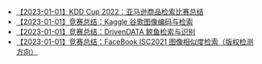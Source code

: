 - [【2023-01-01】KDD Cup 2022：亚马逊商品检索比赛总结](https://mp.weixin.qq.com/s?__biz=MzIwNDA5NDYzNA==&mid=2247499547&idx=1&sn=9d113df3be40b9953871dfbbdf417f94&chksm=96c7d2dea1b05bc866a3338f7b3c4c834793c8f11219128d02856877dd86a68731df0a56819b&scene=21#wechat_redirect)
- [【2023-01-01】竞赛总结：Kaggle 谷歌图像编码与检索](https://mp.weixin.qq.com/s?__biz=MzIwNDA5NDYzNA==&mid=2247499928&idx=1&sn=b6dfe8e72d19004fc620962fea2a95d1&chksm=96c7ed5da1b0644b4e621df293e39349731ea53be42c2c9c50ed59a2a503dd4d6061da269e74&scene=21#wechat_redirect)
- [【2023-01-01】竞赛总结：DrivenDATA 鲸鱼检索与识别](https://mp.weixin.qq.com/s?__biz=MzIwNDA5NDYzNA==&mid=2247499888&idx=1&sn=7ee2ae5e160d188346c56e0ab0bccbe4&chksm=96c7edb5a1b064a360fac3e08eefb9f963ebee75f9c7083aaca7dfa0c979f4df6f02b930d43f&scene=21#wechat_redirect)
- [【2023-01-01】竞赛总结：FaceBook ISC2021 图像相似度检索（版权检测方向）](https://mp.weixin.qq.com/s?__biz=MzIwNDA5NDYzNA==&mid=2247498048&idx=1&sn=c11b922bfe4b01f34da13d1c4d294ce2&chksm=96c7d485a1b05d93709f48df6d38984ae81c1372a2b805840613497c5d2423fe4391c31bfe6d&scene=21#wechat_redirect)